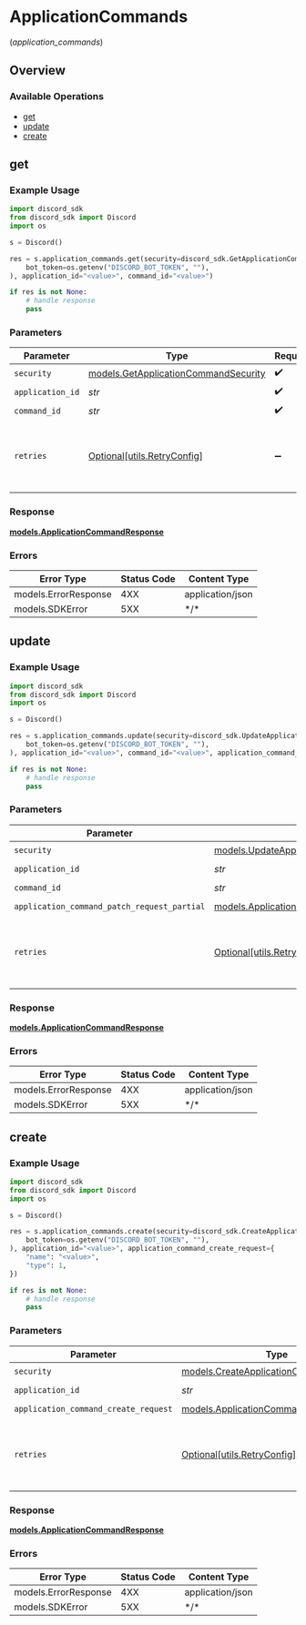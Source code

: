 # ApplicationCommands
(*application_commands*)

## Overview

### Available Operations

* [get](#get)
* [update](#update)
* [create](#create)

## get

### Example Usage

```python
import discord_sdk
from discord_sdk import Discord
import os

s = Discord()

res = s.application_commands.get(security=discord_sdk.GetApplicationCommandSecurity(
    bot_token=os.getenv("DISCORD_BOT_TOKEN", ""),
), application_id="<value>", command_id="<value>")

if res is not None:
    # handle response
    pass

```

### Parameters

| Parameter                                                                             | Type                                                                                  | Required                                                                              | Description                                                                           |
| ------------------------------------------------------------------------------------- | ------------------------------------------------------------------------------------- | ------------------------------------------------------------------------------------- | ------------------------------------------------------------------------------------- |
| `security`                                                                            | [models.GetApplicationCommandSecurity](../../models/getapplicationcommandsecurity.md) | :heavy_check_mark:                                                                    | N/A                                                                                   |
| `application_id`                                                                      | *str*                                                                                 | :heavy_check_mark:                                                                    | N/A                                                                                   |
| `command_id`                                                                          | *str*                                                                                 | :heavy_check_mark:                                                                    | N/A                                                                                   |
| `retries`                                                                             | [Optional[utils.RetryConfig]](../../models/utils/retryconfig.md)                      | :heavy_minus_sign:                                                                    | Configuration to override the default retry behavior of the client.                   |

### Response

**[models.ApplicationCommandResponse](../../models/applicationcommandresponse.md)**

### Errors

| Error Type           | Status Code          | Content Type         |
| -------------------- | -------------------- | -------------------- |
| models.ErrorResponse | 4XX                  | application/json     |
| models.SDKError      | 5XX                  | \*/\*                |

## update

### Example Usage

```python
import discord_sdk
from discord_sdk import Discord
import os

s = Discord()

res = s.application_commands.update(security=discord_sdk.UpdateApplicationCommandSecurity(
    bot_token=os.getenv("DISCORD_BOT_TOKEN", ""),
), application_id="<value>", command_id="<value>", application_command_patch_request_partial={})

if res is not None:
    # handle response
    pass

```

### Parameters

| Parameter                                                                                             | Type                                                                                                  | Required                                                                                              | Description                                                                                           |
| ----------------------------------------------------------------------------------------------------- | ----------------------------------------------------------------------------------------------------- | ----------------------------------------------------------------------------------------------------- | ----------------------------------------------------------------------------------------------------- |
| `security`                                                                                            | [models.UpdateApplicationCommandSecurity](../../models/updateapplicationcommandsecurity.md)           | :heavy_check_mark:                                                                                    | N/A                                                                                                   |
| `application_id`                                                                                      | *str*                                                                                                 | :heavy_check_mark:                                                                                    | N/A                                                                                                   |
| `command_id`                                                                                          | *str*                                                                                                 | :heavy_check_mark:                                                                                    | N/A                                                                                                   |
| `application_command_patch_request_partial`                                                           | [models.ApplicationCommandPatchRequestPartial](../../models/applicationcommandpatchrequestpartial.md) | :heavy_check_mark:                                                                                    | N/A                                                                                                   |
| `retries`                                                                                             | [Optional[utils.RetryConfig]](../../models/utils/retryconfig.md)                                      | :heavy_minus_sign:                                                                                    | Configuration to override the default retry behavior of the client.                                   |

### Response

**[models.ApplicationCommandResponse](../../models/applicationcommandresponse.md)**

### Errors

| Error Type           | Status Code          | Content Type         |
| -------------------- | -------------------- | -------------------- |
| models.ErrorResponse | 4XX                  | application/json     |
| models.SDKError      | 5XX                  | \*/\*                |

## create

### Example Usage

```python
import discord_sdk
from discord_sdk import Discord
import os

s = Discord()

res = s.application_commands.create(security=discord_sdk.CreateApplicationCommandSecurity(
    bot_token=os.getenv("DISCORD_BOT_TOKEN", ""),
), application_id="<value>", application_command_create_request={
    "name": "<value>",
    "type": 1,
})

if res is not None:
    # handle response
    pass

```

### Parameters

| Parameter                                                                                   | Type                                                                                        | Required                                                                                    | Description                                                                                 |
| ------------------------------------------------------------------------------------------- | ------------------------------------------------------------------------------------------- | ------------------------------------------------------------------------------------------- | ------------------------------------------------------------------------------------------- |
| `security`                                                                                  | [models.CreateApplicationCommandSecurity](../../models/createapplicationcommandsecurity.md) | :heavy_check_mark:                                                                          | N/A                                                                                         |
| `application_id`                                                                            | *str*                                                                                       | :heavy_check_mark:                                                                          | N/A                                                                                         |
| `application_command_create_request`                                                        | [models.ApplicationCommandCreateRequest](../../models/applicationcommandcreaterequest.md)   | :heavy_check_mark:                                                                          | N/A                                                                                         |
| `retries`                                                                                   | [Optional[utils.RetryConfig]](../../models/utils/retryconfig.md)                            | :heavy_minus_sign:                                                                          | Configuration to override the default retry behavior of the client.                         |

### Response

**[models.ApplicationCommandResponse](../../models/applicationcommandresponse.md)**

### Errors

| Error Type           | Status Code          | Content Type         |
| -------------------- | -------------------- | -------------------- |
| models.ErrorResponse | 4XX                  | application/json     |
| models.SDKError      | 5XX                  | \*/\*                |